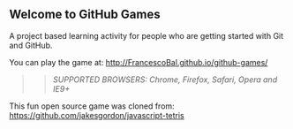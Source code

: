## Welcome to GitHub Games

A project based learning activity for people who are getting started with Git and GitHub.

You can play the game at: http://FrancescoBal.github.io/github-games/

>> _*SUPPORTED BROWSERS*: Chrome, Firefox, Safari, Opera and IE9+_

This fun open source game was cloned from: https://github.com/jakesgordon/javascript-tetris
